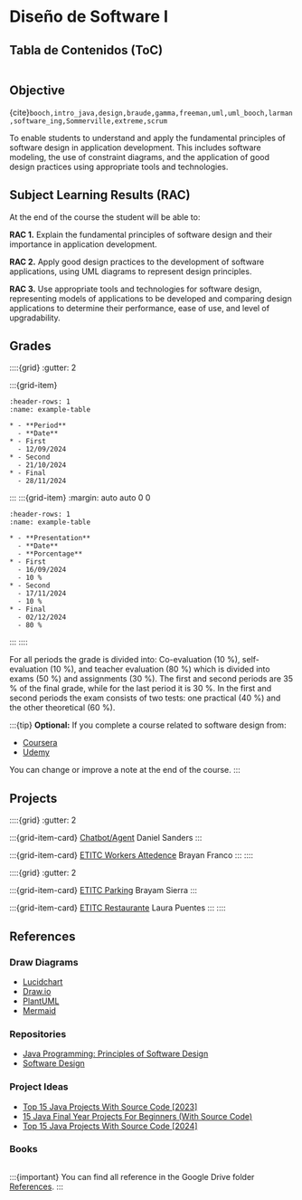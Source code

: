 # Diseño de Software I

## Tabla de Contenidos (ToC)

```{tableofcontents}
```

## Objective 

{cite}`booch,intro_java,design,braude,gamma,freeman,uml,uml_booch,larman,software_ing,Sommerville,extreme,scrum`

To enable students to understand and apply the fundamental principles of software design in application development. This includes software modeling, the use of constraint diagrams, and the application of good design practices using appropriate tools and technologies.

## Subject Learning Results (RAC)

At the end of the course the student will be able to:

**RAC 1.** Explain the fundamental principles of software design and their importance in application development.

**RAC 2.** Apply good design practices to the development of software applications, using UML diagrams to represent design principles.

**RAC 3.** Use appropriate tools and technologies for software design, representing models of applications to be developed and comparing design applications to determine their performance, ease of use, and level of upgradability.

## Grades



::::{grid}
:gutter: 2

:::{grid-item}
```{list-table} Exams dates.
:header-rows: 1
:name: example-table

* - **Period**
  - **Date**
* - First
  - 12/09/2024
* - Second
  - 21/10/2024
* - Final
  - 28/11/2024
```
:::
:::{grid-item}
:margin: auto auto 0 0 
```{list-table} project deliveries dates.
:header-rows: 1
:name: example-table

* - **Presentation**
  - **Date**
  - **Porcentage**
* - First
  - 16/09/2024
  - 10 %
* - Second
  - 17/11/2024
  - 10 %
* - Final
  - 02/12/2024
  - 80 %
```
:::
::::

For all periods the grade is divided into: Co-evaluation (10 %), self-evaluation (10 %), and teacher evaluation (80 %) which is divided into exams (50 %) and assignments (30 %). The first and second periods are 35 % of the final grade, while for the last period it is 30 %. In the first and second periods the exam consists of two tests: one practical (40 %) and the other theoretical (60 %). 

:::{tip}
**Optional:** If you complete a course related to software design from:

- [Coursera](https://www.coursera.org/)
- [Udemy](https://www.udemy.com/)

You can change or improve a note at the end of the course.
:::

## Projects

::::{grid}
:gutter: 2

:::{grid-item-card} [Chatbot/Agent](https://github.com/soulcastou/chatbot) 
Daniel Sanders
:::

:::{grid-item-card} [ETITC Workers Attedence](https://github.com/Brayanfranco97/Asistencia-trabajadores-ETITC)
Brayan Franco
:::
::::

::::{grid}
:gutter: 2

:::{grid-item-card} [ETITC Parking](https://github.com/BRAYAM23/PARQUEADERO-ETITC)
Brayam Sierra
:::

:::{grid-item-card} [ETITC Restaurante](https://github.com/camila2perez/Restaurante_Etitc.)
Laura Puentes
:::
:::: 

## References

### Draw Diagrams

- [Lucidchart](https://www.lucidchart.com/pages/)
- [Draw.io](https://app.diagrams.net/)
- [PlantUML](https://plantuml.com/)
- [Mermaid](https://mermaid.js.org/)

### Repositories
- [Java Programming: Principles of Software Design](https://www.coursera.org/learn/java-programming-design-principles)
- [Software Design](https://github.com/prmr/SoftwareDesign)

### Project Ideas
- [Top 15 Java Projects With Source Code [2023]](https://www.interviewbit.com/blog/java-projects/)
- [15 Java Final Year Projects For Beginners (With Source Code)](https://codegnan.com/java-projects/)
- [Top 15 Java Projects With Source Code [2024]](https://pwskills.com/blog/java-projects/)

### Books

```{bibliography}
```

:::{important}
You can find all reference in the Google Drive folder [References](https://itceduco-my.sharepoint.com/:f:/g/personal/saguileran_itc_edu_co/Eledh23Sd41CnWAnmM3jALkBNHxwDXfiZ4CcmnRTa_ST3Q?e=Z1qPlS).
:::